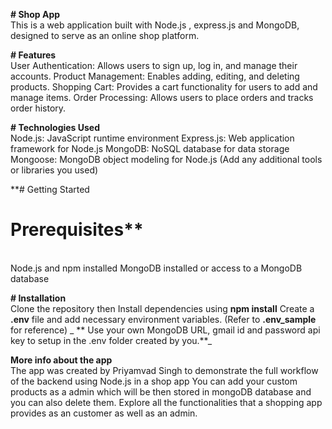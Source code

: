 __**# Shop App**__
<br>
This is a web application built with Node.js , express.js and MongoDB, designed to serve as an online shop platform.

**# Features**
<br>
  User Authentication: Allows users to sign up, log in, and manage their accounts.
  Product Management: Enables adding, editing, and deleting products.
  Shopping Cart: Provides a cart functionality for users to add and manage items.
  Order Processing: Allows users to place orders and tracks order history.

**# Technologies Used**
<br>
  Node.js: JavaScript runtime environment
  Express.js: Web application framework for Node.js
  MongoDB: NoSQL database for data storage
  Mongoose: MongoDB object modeling for Node.js
  (Add any additional tools or libraries you used)
  
**# Getting Started
# Prerequisites**
<br>
  Node.js and npm installed
  MongoDB installed or access to a MongoDB database
  
**# Installation**
<br>
  Clone the repository then Install dependencies using **npm install**
  Create a **.env** file and add necessary environment variables. (Refer to **.env_sample** for reference)
_ ** Use your own MongoDB URL, gmail id and password api key to setup in the .env folder created by you.**_


**More info about the app**
<br>
The app was created by Priyamvad Singh to demonstrate the full workflow of the backend using Node.js in a shop app You can add your custom products as a admin which will be then stored in mongoDB database and you can also delete them. 
Explore all the functionalities that a shopping app provides as an customer as well as an admin.
